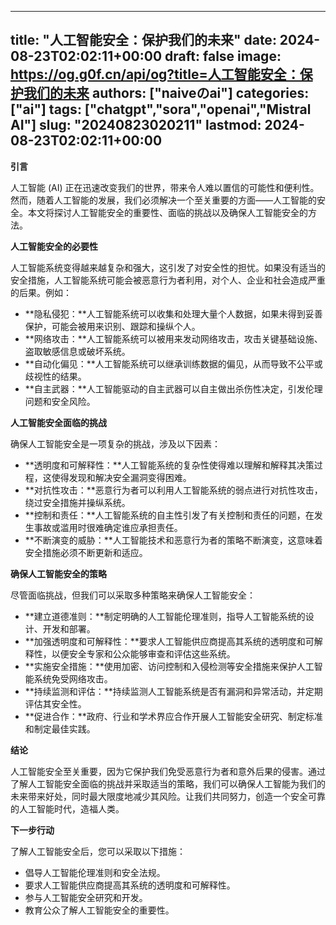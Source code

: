 
---
title: "人工智能安全：保护我们的未来"
date: 2024-08-23T02:02:11+00:00
draft: false
image: https://og.g0f.cn/api/og?title=人工智能安全：保护我们的未来
authors: ["naiveのai"]
categories: ["ai"]
tags: ["chatgpt","sora","openai","Mistral AI"]
slug: "20240823020211"
lastmod: 2024-08-23T02:02:11+00:00
---
**引言**

人工智能 (AI) 正在迅速改变我们的世界，带来令人难以置信的可能性和便利性。然而，随着人工智能的发展，我们必须解决一个至关重要的方面——人工智能的安全。本文将探讨人工智能安全的重要性、面临的挑战以及确保人工智能安全的方法。

**人工智能安全的必要性**

人工智能系统变得越来越复杂和强大，这引发了对安全性的担忧。如果没有适当的安全措施，人工智能系统可能会被恶意行为者利用，对个人、企业和社会造成严重的后果。例如：

- **隐私侵犯：**人工智能系统可以收集和处理大量个人数据，如果未得到妥善保护，可能会被用来识别、跟踪和操纵个人。
- **网络攻击：**人工智能系统可以被用来发动网络攻击，攻击关键基础设施、盗取敏感信息或破坏系统。
- **自动化偏见：**人工智能系统可以继承训练数据的偏见，从而导致不公平或歧视性的结果。
- **自主武器：**人工智能驱动的自主武器可以自主做出杀伤性决定，引发伦理问题和安全风险。

**人工智能安全面临的挑战**

确保人工智能安全是一项复杂的挑战，涉及以下因素：

- **透明度和可解释性：**人工智能系统的复杂性使得难以理解和解释其决策过程，这使得发现和解决安全漏洞变得困难。
- **对抗性攻击：**恶意行为者可以利用人工智能系统的弱点进行对抗性攻击，绕过安全措施并操纵系统。
- **控制和责任：**人工智能系统的自主性引发了有关控制和责任的问题，在发生事故或滥用时很难确定谁应承担责任。
- **不断演变的威胁：**人工智能技术和恶意行为者的策略不断演变，这意味着安全措施必须不断更新和适应。

**确保人工智能安全的策略**

尽管面临挑战，但我们可以采取多种策略来确保人工智能安全：

- **建立道德准则：**制定明确的人工智能伦理准则，指导人工智能系统的设计、开发和部署。
- **加强透明度和可解释性：**要求人工智能供应商提高其系统的透明度和可解释性，以便安全专家和公众能够审查和评估这些系统。
- **实施安全措施：**使用加密、访问控制和入侵检测等安全措施来保护人工智能系统免受网络攻击。
- **持续监测和评估：**持续监测人工智能系统是否有漏洞和异常活动，并定期评估其安全性。
- **促进合作：**政府、行业和学术界应合作开展人工智能安全研究、制定标准和制定最佳实践。

**结论**

人工智能安全至关重要，因为它保护我们免受恶意行为者和意外后果的侵害。通过了解人工智能安全面临的挑战并采取适当的策略，我们可以确保人工智能为我们的未来带来好处，同时最大限度地减少其风险。让我们共同努力，创造一个安全可靠的人工智能时代，造福人类。

**下一步行动**

了解人工智能安全后，您可以采取以下措施：

- 倡导人工智能伦理准则和安全法规。
- 要求人工智能供应商提高其系统的透明度和可解释性。
- 参与人工智能安全研究和开发。
- 教育公众了解人工智能安全的重要性。